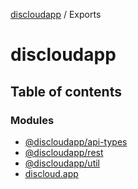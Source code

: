 [discloudapp](README.md) / Exports

# discloudapp

## Table of contents

### Modules

- [@discloudapp/api-types](modules/discloudapp_api_types.md)
- [@discloudapp/rest](modules/discloudapp_rest.md)
- [@discloudapp/util](modules/discloudapp_util.md)
- [discloud.app](modules/discloud_app.md)
